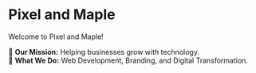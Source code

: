 # Pixel and Maple  
Welcome to Pixel and Maple!  

🚀 **Our Mission:** Helping businesses grow with technology.  
🌱 **What We Do:** Web Development, Branding, and Digital Transformation.  
